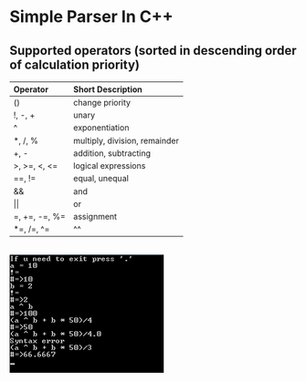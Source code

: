 # Simple Parser In C++
## Supported operators (sorted in descending order of calculation priority)
|Operator|Short Description|
|:-----|:-----|
|() | change priority|
|!, -, + | unary|
|^ | exponentiation|
|*, /, % | multiply, division, remainder|
|+, - | addition, subtracting|
|\>, >=, <, <= | logical expressions|
|==, != | equal, unequal|
|&& | and|
|&#124;&#124; | or|
|=, +=, -=, %= | assignment|
|\*=, /=, ^= | ^^|
<br>
<img src="example.png">



